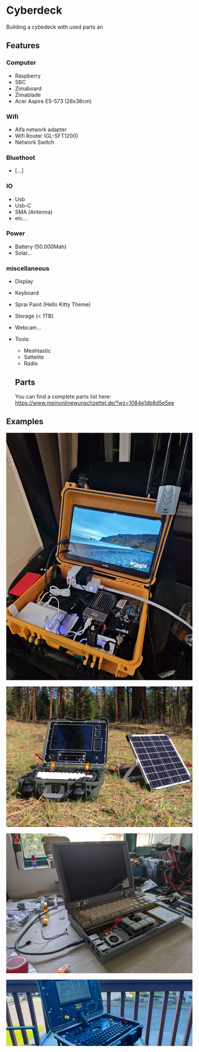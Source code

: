 # Cyberdeck
Building a cybedeck with used parts an

## Features


### Computer
- Raspberry
- SBC
- Zimaboard
- Zimablade
- Acer Aspire E5-573 (26x38cm)
### Wifi
- Alfa network adapter
- Wifi Router (GL-SFT1200)
- Network Switch

### Bluethoot
- [...]

### IO
- Usb
- Usb-C
- SMA (Antenna)
- etc...

### Power
- Battery (50.000Mah)
-  Solar...

### miscellaneous
- Display
- Keyboard
- Sprai Paint (Hello Kitty Theme)
- Storage (< 1TB)
- Webcam...
- Tools:
  - Meshtastic
  - Sattelite
  - Radio
 
  ## Parts
  You can find a complete parts list here:
  https://www.meinonlinewunschzettel.de/?wz=1084e1db8d5e5ee
 
 ## Examples
<a href="https://www.reddit.com/r/cyberDeck/s/6L9usMYFCS"><img src="https://github.com/Gaiser147/Cyberdeck/blob/main/Pictures/Cyberdeck1.jpg" width="500" />

<a href="https://www.reddit.com/r/cyberDeck/comments/1cdpgp3/arkio_the_m2/?share_id=9lQ9NnfKRrFoQhbNFABEa"><img src="https://github.com/Gaiser147/Cyberdeck/blob/main/Pictures/Cyberdeck2.webp" width="500" />

<a href="https://www.reddit.com/r/cyberDeck/s/6L9usMYFCS"><img src="https://github.com/Gaiser147/Cyberdeck/blob/main/Pictures/Cyberdeck3.jpg" width="500" />

<a href="https://stackoverflow.com/"><img src="https://github.com/Gaiser147/Cyberdeck/blob/main/Pictures/Cyberdeck4.webp" width="500" />
